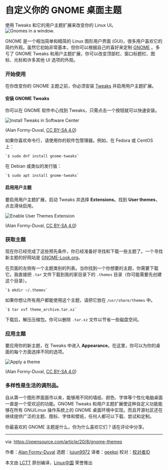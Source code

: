 [#]: collector: (lujun9972)
[#]: translator: (geekpi)
[#]: reviewer: ( )
[#]: publisher: ( )
[#]: url: ( )
[#]: subject: (Customize your GNOME desktop theme)
[#]: via: (https://opensource.com/article/20/8/gnome-themes)
[#]: author: (Alan Formy-Duval https://opensource.com/users/alanfdoss)

自定义你的 GNOME 桌面主题
======
使用 Tweaks 和它的用户主题扩展来改变你的 Linux UI。
![Gnomes in a window.][1]

GNOME 是一个相当简单和精简的 Linux 图形用户界面 (GUI)，很多用户喜欢它的简约外观。虽然它初始非常基本，但你可以根据自己的喜好来定制 [GNOME][2] 。多亏了 GNOME Tweaks 和用户主题扩展，你可以改变顶部栏、窗口标题栏、图标、光标和许多其他 UI 选项的外观。

### 开始使用

在你改变你的 GNOME 主题之前，你必须安装 [Tweaks][3] 并启用用户主题扩展。

#### 安装 GNOME Tweaks

你可以在 GNOME 软件中心找到 Tweaks，只需点击一个按钮就可以快速安装。

![Install Tweaks in Software Center][4]

(Alan Formy-Duval, [CC BY-SA 4.0][5])

如果你喜欢命令行，请使用你的软件包管理器。例如，在 Fedora 或 CentOS 上：


```
`$ sudo dnf install gnome-tweaks`
```

在 Debian 或类似的发行版：


```
`$ sudo apt install gnome-tweaks`
```

#### 启用用户主题

要启用用户主题扩展，启动 Tweaks 并选择 **Extensions**。找到 **User themes**，点击滑块启用。

![Enable User Themes Extension][6]

(Alan Formy-Duval, [CC BY-SA 4.0][5])

### 获取主题

现在你已经完成了这些预先条件，你已经准备好寻找和下载一些主题了。一个寻找新主题的好网站是 [GNOME-Look.org][7]。

在页面的左侧有一个主题类别的列表。当你找到一个你想要的主题，你需要下载它。我直接把 `.tar` 文件下载到我的家目录下的 `.themes` 目录（你可能需要先创建这个目录）。


```
`$ mkdir ~/.themes`
```

如果你想让所有用户都能使用这个主题，请把它放在 `/usr/share/themes` 中。


```
`$ tar xvf theme_archive.tar.xz`
```

下载后，解压压缩包。你可以删除 `.tar.xz` 文件以节省一些磁盘空间。

### 应用主题

要应用你的新主题，在 Tweaks 中进入 **Appearance**。在这里，你可以为你的桌面的每个方面选择不同的选项。

![Apply a theme][8]

(Alan Formy-Duval, [CC BY-SA 4.0][5])

### 多样性是生活的调剂品。

自从第一个图形界面面市以来，能够用不同的墙纸、颜色、字体等个性化电脑桌面一直是一个受欢迎的功能。GNOME Tweaks 和用户主题扩展使这种自定义功能能够在所有 GNU/Linux 操作系统上的 GNOME 桌面环境中实现。而且开源社区还在继续提供广泛的主题、图标、字体和壁纸，任何人都可以下载、尝试和定制。

你最喜欢的 GNOME 主题是什么，你为什么喜欢它们？请在评论中分享。

--------------------------------------------------------------------------------

via: https://opensource.com/article/20/8/gnome-themes

作者：[Alan Formy-Duval][a]
选题：[lujun9972][b]
译者：[geekpi](https://github.com/geekpi)
校对：[校对者ID](https://github.com/校对者ID)

本文由 [LCTT](https://github.com/LCTT/TranslateProject) 原创编译，[Linux中国](https://linux.cn/) 荣誉推出

[a]: https://opensource.com/users/alanfdoss
[b]: https://github.com/lujun9972
[1]: https://opensource.com/sites/default/files/styles/image-full-size/public/lead-images/custom_gnomes.png?itok=iG98iL8d (Gnomes in a window.)
[2]: https://www.gnome.org/
[3]: https://wiki.gnome.org/Apps/Tweaks
[4]: https://opensource.com/sites/default/files/uploads/gnome-install_tweaks_gui.png (Install Tweaks in Software Center)
[5]: https://creativecommons.org/licenses/by-sa/4.0/
[6]: https://opensource.com/sites/default/files/uploads/gnome-enable_user_theme_extension.png (Enable User Themes Extension)
[7]: https://www.gnome-look.org
[8]: https://opensource.com/sites/default/files/uploads/gnome-apply_theme.png (Apply a theme)
